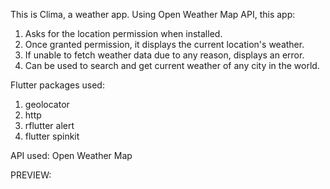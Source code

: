 This is Clima, a weather app. Using Open Weather Map API, this app:
1. Asks for the location permission when installed.
2. Once granted permission, it displays the current location's weather.
3. If unable to fetch weather data due to any reason, displays an error.
4. Can be used to search and get current weather of any city in the world.

Flutter packages used:
1. geolocator
2. http
3. rflutter alert
4. flutter spinkit

API used: Open Weather Map

PREVIEW:
